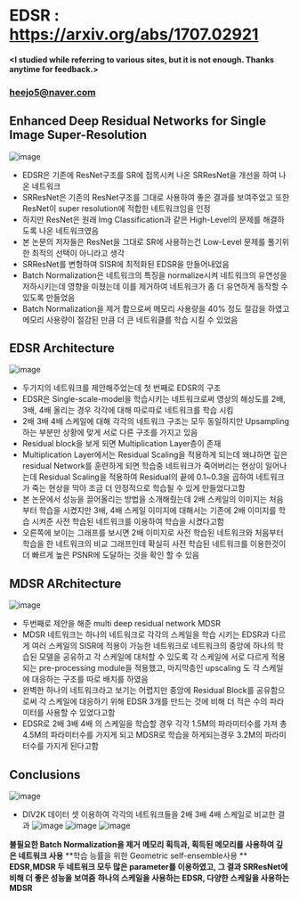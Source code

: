 # EDSR : https://arxiv.org/abs/1707.02921
#### <I studied while referring to various sites, but it is not enough. Thanks anytime for feedback.>
### <heejo5@naver.com>

Enhanced Deep Residual Networks for Single Image Super-Resolution
--------------------------------------------------------------------------
![image](https://user-images.githubusercontent.com/61686244/94802175-26209200-0422-11eb-97a3-cee3fbba01cc.png)
* EDSR은 기존에 ResNet구조를 SR에 접목시켜 나온 SRResNet을 개선을 하여 나온 네트워크
* SRResNet은 기존의 ResNet구조를 그대로 사용하여 좋은 결과를 보여주었고 또한 ResNet이 super resolution에 적합한 네트워크임을 인정
* 하지만 ResNet은 원래 Img Classification과 같은 High-Level의 문제를 해결하도록 나온 네트워크였음
* 본 논문의 저자들은 ResNet을 그대로 SR에 사용하는건 Low-Level 문제를 풀기위한 최적의 선택이 아니라고 생각
* SRResNet를 변형하여 SISR에 최적화된 EDSR을 만들어내었음
* Batch Normalization은 네트워크의 특징을 normalize시켜 네트워크의 유연성을 저하시키는데 영향을 미쳤는데 이를 제거하여 네트워크가 좀 더 유연하게 동작할 수 있도록 만들었음
* Batch Normalization을 제거 함으로써 메모리 사용량을 40% 정도 절감을 하였고 메모리 사용량이 절감된 만큼 더 큰 네트워클를 학습 시킬 수 있었음

EDSR Architecture
-----------------
![image](https://user-images.githubusercontent.com/61686244/94802334-6ed84b00-0422-11eb-9e11-ebe45df6b59b.png)
* 두가지의 네트워크를 제안해주었는데 첫 번째로 EDSR의 구조
* EDSR은 Single-scale-model을 학습시키는 네트워크로써 영상의 해상도를 2배, 3배, 4배 올리는 경우 각각에 대해 따로따로 네트워크를 학습 시킴
* 2배 3배 4배 스케일에 대해 각각의 네트워크 구조는 모두 동일하지만 Upsampling하는 부분만 상황에 맞게 서로 다른 구조를 가지고 있음
* Residual block을 보게 되면 Multiplication Layer층이 존재
* Multiplication Layer에서는 Residual Scaling을 적용하게 되는데 왜냐하면 깊은 residual Network를 훈련하게 되면 학습중 네트워크가 죽어버리는 현상이 일어나는데 Residual Scaling을 적용하여 Residual의 끝에 0.1~0.3을 곱하여 네트워크가 죽는 현상을 막아 조금 더 안정적으로 학습될 수 있게 만들었다고함
* 본 논문에서 성능을 끌어올리는 방법을 소개해줬는데 2배 스케일의 이미지는 처음부터 학습을 시켰지만 3배, 4배 스케일 이미지에 대해서는 기존에 2배 이미지를 학습 시켜준 사전 학습된 네트워크를 이용하여 학습을 시켰다고함
* 오른쪽에 보이는 그래프를 보시면 2배 이미지로 사전 학습된 네트워크와 처음부터 학습을 한 네트워크의 비교 그래프인데 확실히 사전 학습된 네트워크를 이용한것이 더 빠르게 높은 PSNR에 도달하는 것을 확인 할 수 있음

MDSR ARchitecture
-----------------
![image](https://user-images.githubusercontent.com/61686244/94802497-c4145c80-0422-11eb-8fc5-272f59a1e1c4.png)
* 두번째로 제안을 해준 multi deep residual network MDSR 
* MDSR 네트워크는 하나의 네트워크로 각각의 스케일을 학습 시키는 EDSR과 다르게 여러 스케일의 SISR에 적용이 가능한 네트워크로 네트워크의 중앙에 하나의 학습된 모델을 공유하고 각 스케일에 대처할 수 있도록 각 스케일에 서로 다르게 적용되는 pre-processing module을 적용했고, 마지막층인  upscaling 도 각 스케일에 대응하는 구조를 따로 배치를 하였음
* 완벽한 하나의 네트워크라고 보기는 어렵지만 중앙에 Residual Block를 공유함으로써 각 스케일에 대응하기 위해 EDSR 3개를 만드는 것에 비해 더 적은 수의 파라미터를 사용할 수 있었다고함
* EDSR로 2배 3배 4배 의 스케일을 학습할 경우 각각 1.5M의 파라미터수를 가져 총 4.5M의 파라미터수를 가지게 되고 MDSR로 학습을 하게되는경우 3.2M의 파라미터수를 가지게 된다고함

Conclusions
-----------
![image](https://user-images.githubusercontent.com/61686244/94802763-2cfbd480-0423-11eb-8f24-fd08e8e7a524.png)
* DIV2K 데이터 셋 이용하여 각각의 네트워크들을 2배 3배 4배 스케일로 비교한 결과
![image](https://user-images.githubusercontent.com/61686244/94802897-646a8100-0423-11eb-95cb-742a613d0c74.png)
![image](https://user-images.githubusercontent.com/61686244/94802925-72b89d00-0423-11eb-843d-2f9577c24be2.png)
![image](https://user-images.githubusercontent.com/61686244/94802945-7b10d800-0423-11eb-8b40-f1ae13d5ade2.png)

**불필요한 Batch Normalization을 제거**
**메모리 획득과, 획득된 메모리를 사용하여 깊은 네트워크 사용**
**학습 능률을 위한 Geometric self-ensemble사용 **
**EDSR,MDSR 두 네트워크 모두 많은  parameter를 이용하였고, 그 결과 SRResNet에 비해 더 좋은 성능을 보여줌**
**하나의 스케일을 사용하는 EDSR, 다양한 스케일을 사용하는 MDSR**

